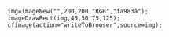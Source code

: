 ```luceescript+trycf
img=imageNew("",200,200,"RGB","fa983a");
imageDrawRect(img,45,50,75,125);
cfimage(action="writeToBrowser",source=img);
```